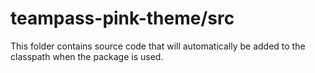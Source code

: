 # teampass-pink-theme/src

This folder contains source code that will automatically be added to the classpath when
the package is used.
